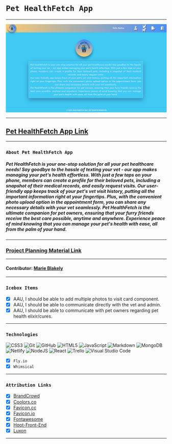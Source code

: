 # `Pet HealthFetch App`
***

![Image 1](src/assets/images/Landing.png)
<!-- ![Image 2](public/assets/image/readmeimage.png) -->

---

## [Pet HealthFetch App Link]()

---

### `About Pet HealthFetch App`
##### Pet HealthFetch is your one-stop solution for all your pet healthcare needs! Say goodbye to the hassle of texting your vet - our app makes managing your pet's health effortless. With just a few taps on your phone, members can create a profile for their beloved pets, including a snapshot of their medical records, and easily request visits. Our user-friendly app keeps track of your pet's vet visit history, putting all the important information right at your fingertips. Plus, with the convenient photo upload option in the appointment form, you can share any necessary details with your vet seamlessly. Pet HealthFetch is the ultimate companion for pet owners, ensuring that your furry friends receive the best care possible, anytime and anywhere. Experience peace of mind knowing that you can manage your pet's health with ease, all from the palm of your hand. 

---

### [Project Planning Material Link](https://trello.com/b/8Uei3orD/pet-healthfetch-app-mern-stack)

---

#### Contributor: [Marie Blakely](https://github.com/marieblakely)

---

### `Icebox Items`

- [x] AAU, I should be able to add multiple photos to visit card component. 
- [x] AAU, I should be able to communicate directly with the vet and admin.
- [x] AAU, I should be able to communicate with pet owners regarding pet health elixir/cures.

---

### `Technologies`

![CSS3](https://img.shields.io/badge/css3-%231572B6.svg?style=for-the-badge&logo=css3&logoColor=white)
![Git](https://img.shields.io/badge/git-%23F05033.svg?style=for-the-badge&logo=git&logoColor=white)
![GitHub](https://img.shields.io/badge/github-%23121011.svg?style=for-the-badge&logo=github&logoColor=white)
![HTML5](https://img.shields.io/badge/html5-%23E34F26.svg?style=for-the-badge&logo=html5&logoColor=white)
![JavaScript](https://img.shields.io/badge/javascript-%23323330.svg?style=for-the-badge&logo=javascript&logoColor=%23F7DF1E)
![Markdown](https://img.shields.io/badge/markdown-%23000000.svg?style=for-the-badge&logo=markdown&logoColor=white)
![MongoDB](https://img.shields.io/badge/MongoDB-%234ea94b.svg?style=for-the-badge&logo=mongodb&logoColor=white)
![Netlify](https://img.shields.io/badge/netlify-%23000000.svg?style=for-the-badge&logo=netlify&logoColor=#00C7B7)
![NodeJS](https://img.shields.io/badge/node.js-6DA55F?style=for-the-badge&logo=node.js&logoColor=white)
![React](https://img.shields.io/badge/react-%2320232a.svg?style=for-the-badge&logo=react&logoColor=%2361DAFB)
![Trello](https://img.shields.io/badge/Trello-%23026AA7.svg?style=for-the-badge&logo=Trello&logoColor=white)
![Visual Studio Code](https://img.shields.io/badge/Visual%20Studio%20Code-0078d7.svg?style=for-the-badge&logo=visual-studio-code&logoColor=white)
- [x] `Fly.io`
- [x] `Whimsical`

---

### `Attribution Links`

- [x] [BrandCrowd](https://www.brandcrowd.com/) <br>
- [x] [Coolors.co](https://coolors.co/gradients) <br>
- [x] [Favicon.cc](https://www.favicon.cc/) <br>
- [x] [Favicon.io](https://favicon.io/) <br>
- [x] [Fontawesome](https://fontawesome.com/search?q=user&o=r&m=free) <br>
- [x] [Hoot-Front-End](https://github.com/SEI-Remote/hoot-front-end) <br>
- [x] [Luxon](https://github.com/moment/luxon/blob/master/docs/install.md) <br>

***